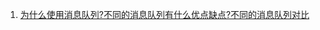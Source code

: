 1. [为什么使用消息队列?不同的消息队列有什么优点缺点?不同的消息队列对比](https://github.com/doocs/advanced-java/blob/master/docs/high-concurrency/why-mq.md)

